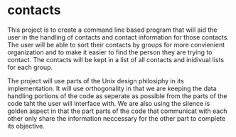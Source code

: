 contacts
========

This project is to create a command line based program that will aid the user in the handling of contacts and contact information for those contacts. The user will be able to sort their contacts by groups for more convienient organization and to make it easier to find the person they are trying to contact. The contacts will be kept in a list of all contacts and inidivual lists for each group.

<!-- more -->

The project will use parts of the Unix design philosiphy in its implementation. It will use orthogonality in that we are keeping the data handling portions of the code as seperate as possible from the parts of the code taht the user will interface with. We are also using the silence is golden aspect in that the part parts of the code that communicat with each other only share the information neccessary for the other part to complete its objective. 

